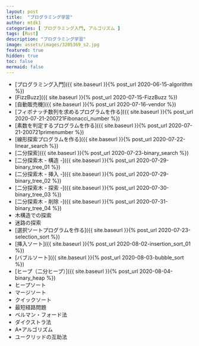 ```yaml
---
layout: post
title:  "プログラミング学習"
author: mtdk1
categories: [ プログラミング入門, アルゴリズム ]
tags: [Rust]
description: "プログラミング学習"
image: assets/images/3205369_s2.jpg
featured: true
hidden: true
toc: false
mermaid: false
---
```


- [プログラミング入門]({{ site.baseurl }}{% post_url 2020-06-15-algorithm %})
- [FizzBuzz]({{ site.baseurl }}{% post_url 2020-07-15-FizzBuzz %})
- [自動販売機]({{ site.baseurl }}{% post_url 2020-07-16-vendor %})
- [フィボナッチ数列を求めるプログラムを作る]({{ site.baseurl }}{% post_url 2020-07-21-200721Fibonacci_number %})
- [素数を判定するプログラムを作る]({{ site.baseurl }}{% post_url 2020-07-21-200721primenumber %})
- [線形探索プログラムを作る]({{ site.baseurl }}{% post_url 2020-07-22-linear_search %})
- [二分探索]({{ site.baseurl }}{% post_url 2020-07-23-binary_search %})
- [二分探索木 - 構造 -]({{ site.baseurl }}{% post_url 2020-07-29-binary_tree_01 %})
- [二分探索木 - 挿入 -]({{ site.baseurl }}{% post_url 2020-07-29-binary_tree_02 %})
- [二分探索木 - 探索 -]({{ site.baseurl }}{% post_url 2020-07-30-binary_tree_03 %})
- [二分探索木 - 削除 -]({{ site.baseurl }}{% post_url 2020-07-31-binary_tree_04 %})
- 木構造での探索
- 迷路の探索
- [選択ソートプログラムを作る]({{ site.baseurl }}{% post_url 2020-07-23-selection_sort %})
- [挿入ソート]({{ site.baseurl }}{% post_url 2020-08-02-insertion_sort_01 %})
- [バブルソート]({{ site.baseurl }}{% post_url 2020-08-03-bubble_sort %})
- [ヒープ（二分ヒープ）]({{ site.baseurl }}{% post_url 2020-08-04-binary_heap %})
- ヒープソート
- マージソート
- クイックソート
- 最短経路問題
- ベルマン・フォード法
- ダイクストラ法
- A*アルゴリズム
- ユークリッドの互助法